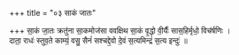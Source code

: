 +++
title = "०३ साकं जातः"

+++
सा॒कं जा॒तः क्रतु॑ना सा॒कमोज॑सा ववक्षिथ सा॒कं वृ॒द्धो वी॒र्यैः॑ सास॒हिर्मृधो॒ विच॑र्षणिः ।  
दाता॒ राधः॑ स्तुव॒ते काम्यं॒ वसु॒ सैनं॑ सश्चद्दे॒वो दे॒वं स॒त्यमिन्द्रं॑ स॒त्य इन्दुः॑ ॥